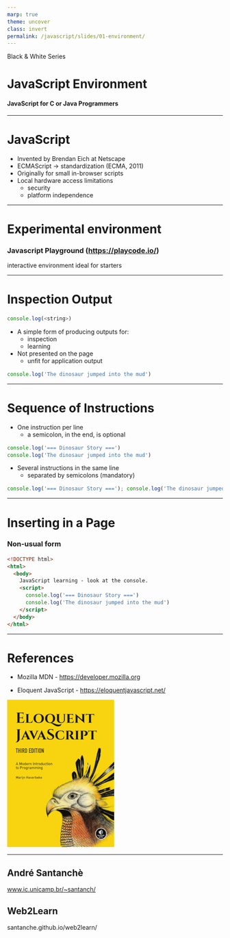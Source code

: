 ```yaml
---
marp: true
theme: uncover
class: invert
permalink: /javascript/slides/01-environment/
---
```


Black & White Series

# JavaScript Environment

#### JavaScript for C or Java Programmers

---

<!-- class: lead -->

# JavaScript

* Invented by Brendan Eich at Netscape
* ECMAScript -> standardization (ECMA, 2011)
* Originally for small in-browser scripts
* Local hardware access limitations
  * security
  * platform independence

---

# Experimental environment

### Javascript Playground (https://playcode.io/)
interactive environment ideal for starters

---

# Inspection Output

~~~js
console.log(<string>)
~~~

* A simple form of producing outputs for:
  * inspection
  * learning
* Not presented on the page
  * unfit for application output

~~~js
console.log('The dinosaur jumped into the mud')
~~~

---

# Sequence of Instructions

* One instruction per line
  * a semicolon, in the end, is optional

~~~js
console.log('=== Dinosaur Story ===')
console.log('The dinosaur jumped into the mud')
~~~

* Several instructions in the same line
  * separated by semicolons (mandatory)

~~~js
console.log('=== Dinosaur Story ==='); console.log('The dinosaur jumped into the mud');
~~~

---

# Inserting in a Page
### Non-usual form

~~~html
<!DOCTYPE html>
<html>
  <body>
    JavaScript learning - look at the console.
    <script>
      console.log('=== Dinosaur Story ===')
      console.log('The dinosaur jumped into the mud')
    </script>
  </body>
</html>
~~~

---

# References

* Mozilla MDN - https://developer.mozilla.org

* Eloquent JavaScript - https://eloquentjavascript.net/

![Eloquent JavaScript](../../../javascript/slides/images/eloquent-javascript.png)

---

<!-- class: invert -->

## André Santanchè

www.ic.unicamp.br/~santanch/

## Web2Learn

santanche.github.io/web2learn/